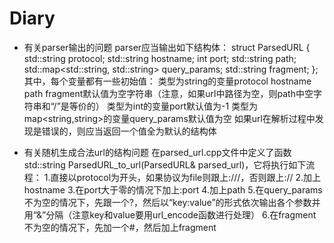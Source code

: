 # Diary

- 有关parser输出的问题
parser应当输出如下结构体：
struct ParsedURL
{
    std::string protocol;
    std::string hostname;
    int port;
    std::string path;
    std::map<std::string, std::string> query_params;
    std::string fragment;
};
其中，每个变量都有一些初始值：
类型为string的变量protocol hostname path fragment默认值为空字符串（注意，如果url中路径为空，则path中空字符串和“/”是等价的）
类型为int的变量port默认值为-1
类型为map<string,string>的变量query_params默认值为空
如果url在解析过程中发现是错误的，则应当返回一个值全为默认的结构体

- 有关随机生成合法url的结构问题
在parsed_url.cpp文件中定义了函数std::string ParsedURL_to_url(ParsedURL& parsed_url)，它将执行如下流程：
1.直接以protocol为开头，如果协议为file则跟上:///，否则跟上://
2.加上hostname
3.在port大于零的情况下加上:port
4.加上path
5.在query_params不为空的情况下，先跟一个?，然后以“key:value”的形式依次输出各个参数并用“&”分隔（注意key和value要用url_encode函数进行处理）
6.在fragment不为空的情况下，先加一个#，然后加上fragment
